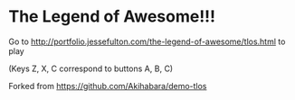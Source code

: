 # The Legend of Awesome!!!

Go to http://portfolio.jessefulton.com/the-legend-of-awesome/tlos.html to play

(Keys Z, X, C correspond to buttons A, B, C)

Forked from https://github.com/Akihabara/demo-tlos